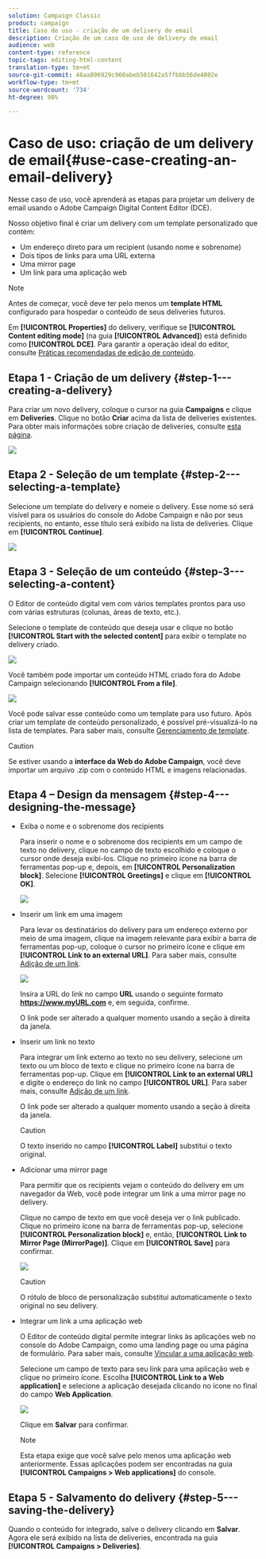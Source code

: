 ```yaml
---
solution: Campaign Classic
product: campaign
title: Caso de uso - criação de um delivery de email
description: Criação de um caso de uso de delivery de email
audience: web
content-type: reference
topic-tags: editing-html-content
translation-type: tm+mt
source-git-commit: 46aa896929c960abeb501642a5ffbbb56de4802e
workflow-type: tm+mt
source-wordcount: '734'
ht-degree: 98%

---
```



# Caso de uso: criação de um delivery de email{#use-case-creating-an-email-delivery}

Nesse caso de uso, você aprenderá as etapas para projetar um delivery de email usando o Adobe Campaign Digital Content Editor (DCE).

Nosso objetivo final é criar um delivery com um template personalizado que contém:

* Um endereço direto para um recipient (usando nome e sobrenome)
* Dois tipos de links para uma URL externa
* Uma mirror page
* Um link para uma aplicação web

>[!NOTE]
>
>Antes de começar, você deve ter pelo menos um **template HTML** configurado para hospedar o conteúdo de seus deliveries futuros.
>
>Em **[!UICONTROL Properties]** do delivery, verifique se **[!UICONTROL Content editing mode]** (na guia **[!UICONTROL Advanced]**) está definido como **[!UICONTROL DCE]**. Para garantir a operação ideal do editor, consulte [Práticas recomendadas de edição de conteúdo](../../web/using/content-editing-best-practices.md).

## Etapa 1 - Criação de um delivery {#step-1---creating-a-delivery}

Para criar um novo delivery, coloque o cursor na guia **Campaigns** e clique em **Deliveries**. Clique no botão **Criar** acima da lista de deliveries existentes. Para obter mais informações sobre criação de deliveries, consulte [esta página](../../delivery/using/about-email-channel.md).

![](assets/delivery_step_1.png)

## Etapa 2 - Seleção de um template {#step-2---selecting-a-template}

Selecione um template do delivery e nomeie o delivery. Esse nome só será visível para os usuários do console do Adobe Campaign e não por seus recipients, no entanto, esse título será exibido na lista de deliveries. Clique em **[!UICONTROL Continue]**.

![](assets/dce_delivery_model.png)

## Etapa 3 - Seleção de um conteúdo {#step-3---selecting-a-content}

O Editor de conteúdo digital vem com vários templates prontos para uso com várias estruturas (colunas, áreas de texto, etc.).

Selecione o template de conteúdo que deseja usar e clique no botão **[!UICONTROL Start with the selected content]** para exibir o template no delivery criado.

![](assets/dce_select_model.png)

Você também pode importar um conteúdo HTML criado fora do Adobe Campaign selecionando **[!UICONTROL From a file]**.

![](assets/dce_select_from_file_template.png)

Você pode salvar esse conteúdo como um template para uso futuro. Após criar um template de conteúdo personalizado, é possível pré-visualizá-lo na lista de templates. Para saber mais, consulte [Gerenciamento de template](../../web/using/template-management.md).

>[!CAUTION]
>
>Se estiver usando a **interface da Web do Adobe Campaign**, você deve importar um arquivo .zip com o conteúdo HTML e imagens relacionadas.

## Etapa 4 – Design da mensagem {#step-4---designing-the-message}

* Exiba o nome e o sobrenome dos recipients

   Para inserir o nome e o sobrenome dos recipients em um campo de texto no delivery, clique no campo de texto escolhido e coloque o cursor onde deseja exibi-los. Clique no primeiro ícone na barra de ferramentas pop-up e, depois, em **[!UICONTROL Personalization block]**. Selecione **[!UICONTROL Greetings]** e clique em **[!UICONTROL OK]**.

   ![](assets/dce_personalizationblock_greetings.png)

* Inserir um link em uma imagem

   Para levar os destinatários do delivery para um endereço externo por meio de uma imagem, clique na imagem relevante para exibir a barra de ferramentas pop-up, coloque o cursor no primeiro ícone e clique em **[!UICONTROL Link to an external URL]**. Para saber mais, consulte [Adição de um link](../../web/using/editing-content.md#adding-a-link).

   ![](assets/dce_externalpage.png)

   Insira a URL do link no campo **URL** usando o seguinte formato **https://www.myURL.com** e, em seguida, confirme.

   O link pode ser alterado a qualquer momento usando a seção à direita da janela.

* Inserir um link no texto

   Para integrar um link externo ao texto no seu delivery, selecione um texto ou um bloco de texto e clique no primeiro ícone na barra de ferramentas pop-up. Clique em **[!UICONTROL Link to an external URL]** e digite o endereço do link no campo **[!UICONTROL URL]**. Para saber mais, consulte [Adição de um link](../../web/using/editing-content.md#adding-a-link).

   O link pode ser alterado a qualquer momento usando a seção à direita da janela.

   >[!CAUTION]
   >
   >O texto inserido no campo **[!UICONTROL Label]** substitui o texto original.

* Adicionar uma mirror page

   Para permitir que os recipients vejam o conteúdo do delivery em um navegador da Web, você pode integrar um link a uma mirror page no delivery.

   Clique no campo de texto em que você deseja ver o link publicado. Clique no primeiro ícone na barra de ferramentas pop-up, selecione **[!UICONTROL Personalization block]** e, então, **[!UICONTROL Link to Mirror Page (MirrorPage)]**. Clique em **[!UICONTROL Save]** para confirmar.

   ![](assets/dce_mirrorpage.png)

   >[!CAUTION]
   >
   >O rótulo de bloco de personalização substitui automaticamente o texto original no seu delivery.

* Integrar um link a uma aplicação web

   O Editor de conteúdo digital permite integrar links às aplicações web no console do Adobe Campaign, como uma landing page ou uma página de formulário. Para saber mais, consulte [Vincular a uma aplicação web](../../web/using/editing-content.md#link-to-a-web-application).

   Selecione um campo de texto para seu link para uma aplicação web e clique no primeiro ícone. Escolha **[!UICONTROL Link to a Web application]** e selecione a aplicação desejada clicando no ícone no final do campo **Web Application**.

   ![](assets/dce_webapp.png)

   Clique em **Salvar** para confirmar.

   >[!NOTE]
   >
   >Esta etapa exige que você salve pelo menos uma aplicação web anteriormente. Essas aplicações podem ser encontradas na guia **[!UICONTROL Campaigns > Web applications]** do console.

## Etapa 5 - Salvamento do delivery {#step-5---saving-the-delivery}

Quando o conteúdo for integrado, salve o delivery clicando em **Salvar**. Agora ele será exibido na lista de deliveries, encontrada na guia **[!UICONTROL Campaigns > Deliveries]**.
